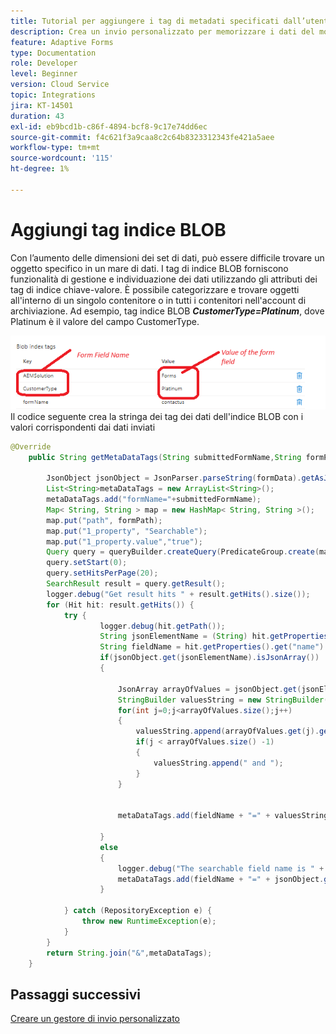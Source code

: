 ```yaml
---
title: Tutorial per aggiungere i tag di metadati specificati dall’utente
description: Crea un invio personalizzato per memorizzare i dati del modulo con i tag di metadati in Azure
feature: Adaptive Forms
type: Documentation
role: Developer
level: Beginner
version: Cloud Service
topic: Integrations
jira: KT-14501
duration: 43
exl-id: eb9bcd1b-c86f-4894-bcf8-9c17e74dd6ec
source-git-commit: f4c621f3a9caa8c2c64b8323312343fe421a5aee
workflow-type: tm+mt
source-wordcount: '115'
ht-degree: 1%

---
```


# Aggiungi tag indice BLOB

Con l’aumento delle dimensioni dei set di dati, può essere difficile trovare un oggetto specifico in un mare di dati. I tag di indice BLOB forniscono funzionalità di gestione e individuazione dei dati utilizzando gli attributi dei tag di indice chiave-valore. È possibile categorizzare e trovare oggetti all&#39;interno di un singolo contenitore o in tutti i contenitori nell&#39;account di archiviazione. Ad esempio, tag indice BLOB _**CustomerType=Platinum**_, dove Platinum è il valore del campo CustomerType.

![tag-indice](assets/blob-with-index-tags1.png)
Il codice seguente crea la stringa dei tag dei dati dell&#39;indice BLOB con i valori corrispondenti dai dati inviati

```java
@Override
    public String getMetaDataTags(String submittedFormName,String formPath,Session session,String formData) {

        JsonObject jsonObject = JsonParser.parseString(formData).getAsJsonObject();
        List<String>metaDataTags = new ArrayList<String>();
        metaDataTags.add("formName="+submittedFormName);
        Map< String, String > map = new HashMap< String, String >();
        map.put("path", formPath);
        map.put("1_property", "Searchable");
        map.put("1_property.value","true");
        Query query = queryBuilder.createQuery(PredicateGroup.create(map),session);
        query.setStart(0);
        query.setHitsPerPage(20);
        SearchResult result = query.getResult();
        logger.debug("Get result hits " + result.getHits().size());
        for (Hit hit: result.getHits()) {
            try {
                    logger.debug(hit.getPath());
                    String jsonElementName = (String) hit.getProperties().get("name");
                    String fieldName = hit.getProperties().get("name").toString();
                    if(jsonObject.get(jsonElementName).isJsonArray())
                    {
                        
                        JsonArray arrayOfValues = jsonObject.get(jsonElementName).getAsJsonArray();
                        StringBuilder valuesString = new StringBuilder();
                        for(int j=0;j<arrayOfValues.size();j++)
                        {
                            valuesString.append(arrayOfValues.get(j).getAsString());
                            if(j < arrayOfValues.size() -1)
                            {
                                valuesString.append(" and ");
                            }
                        }

                        
                        metaDataTags.add(fieldName + "=" + valuesString.toString());

                    }
                    else
                    {
                        logger.debug("The searchable field name is " + fieldName + "the json element name is " + jsonElementName);
                        metaDataTags.add(fieldName + "=" + jsonObject.get(jsonElementName).getAsString());
                    }

            } catch (RepositoryException e) {
                throw new RuntimeException(e);
            }
        }
        return String.join("&",metaDataTags);
    }
```

## Passaggi successivi

[Creare un gestore di invio personalizzato](./create-custom-submit.md)
